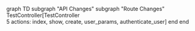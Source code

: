 graph TD
  subgraph "API Changes"
    subgraph "Route Changes"
      TestController[TestController<br/>5 actions: index, show, create, user_params, authenticate_user]
    end
  end

